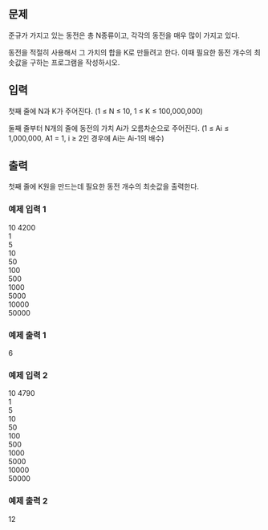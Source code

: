 ## 문제
준규가 가지고 있는 동전은 총 N종류이고, 각각의 동전을 매우 많이 가지고 있다.

동전을 적절히 사용해서 그 가치의 합을 K로 만들려고 한다. 이때 필요한 동전 개수의 최솟값을 구하는 프로그램을 작성하시오.

## 입력
첫째 줄에 N과 K가 주어진다. (1 ≤ N ≤ 10, 1 ≤ K ≤ 100,000,000)

둘째 줄부터 N개의 줄에 동전의 가치 Ai가 오름차순으로 주어진다. (1 ≤ Ai ≤ 1,000,000, A1 = 1, i ≥ 2인 경우에 Ai는 Ai-1의 배수)

## 출력
첫째 줄에 K원을 만드는데 필요한 동전 개수의 최솟값을 출력한다.

### 예제 입력 1 
10 4200<br>
1<br>
5<br>
10<br>
50<br>
100<br>
500<br>
1000<br>
5000<br>
10000<br>
50000<br>

### 예제 출력 1 
6<br>

### 예제 입력 2 
10 4790<br>
1<br>
5<br>
10<br>
50<br>
100<br>
500<br>
1000<br>
5000<br>
10000<br>
50000<br>

### 예제 출력 2 
12<br>
